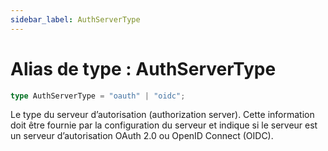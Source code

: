 ```yaml
---
sidebar_label: AuthServerType
---
```


# Alias de type : AuthServerType

```ts
type AuthServerType = "oauth" | "oidc";
```

Le type du serveur d’autorisation (authorization server). Cette information doit être fournie par la configuration du serveur et indique si le serveur est un serveur d’autorisation OAuth 2.0 ou OpenID Connect (OIDC).
